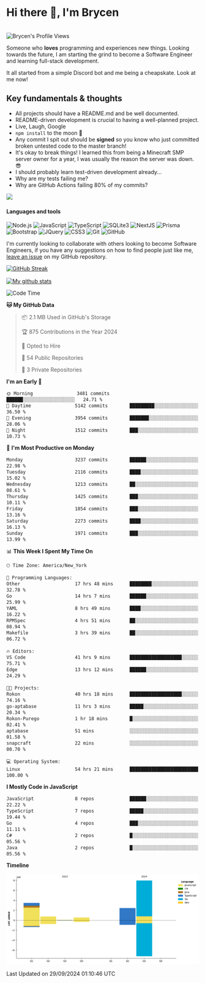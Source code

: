 # Hi there 👋, I'm Brycen

<br>
<img src="https://komarev.com/ghpvc/?username=BrycensRanch" alt="Brycen's Profile Views" />

Someone who **loves** programming and experiences new things. Looking towards the future, I am starting the grind to become a Software Engineer and learning full-stack development.

It all started from a simple Discord bot and me being a cheapskate. Look at me now!

## Key fundamentals & thoughts

- All projects should have a README.md and be well documented.
- README-driven development is crucial to having a well-planned project.
- Live, Laugh, Google
- `npm install` to the moon 🚀
- Any commit I spit out should be **signed** so you know who just committed broken untested code to the master branch!
- It's okay to break things! I learned this from being a Minecraft SMP server owner for a year, I was usually the reason the server was down. 😎
- I should probably learn test-driven development already...
- Why are my tests failing me?
- Why are GitHub Actions failing 80% of my commits? 

<img src="https://res.cloudinary.com/practicaldev/image/fetch/s--OoBLh7-Q--/c_limit%2Cf_auto%2Cfl_progressive%2Cq_auto%2Cw_880/https://cdn-images-1.medium.com/max/1614/1%2A8BlqJ8lNVZzuRjAg1mZ50w.png" height="400"/>

<h4>Languages and tools</h4>
<p>
  <img src="https://img.shields.io/badge/node.js%20-%2343853D.svg?&style=for-the-badge&logo=node.js&logoColor=white" alt="Node.js" />
  <img src="https://img.shields.io/badge/javascript%20-%23323330.svg?&style=for-the-badge&logo=javascript&logoColor=%23F7DF1E" alt="JavaScript" />
  <img src="https://img.shields.io/badge/typescript%20-%23323330.svg?&style=for-the-badge&logo=typescript&logoColor=#3467eb" alt="TypeScript" />
  <img src="https://img.shields.io/badge/sqlite3%20-%23323330.svg?&style=for-the-badge&logo=sqlite&logoColor=#3467eb" alt="SQLite3" />
  <img src="https://img.shields.io/badge/Next.JS%20-%23323330.svg?&style=for-the-badge&logo=next.js&logoColor=#3467eb" alt="NextJS" />
  <img src="https://img.shields.io/badge/Prisma%20-%23323330.svg?&style=for-the-badge&logo=prisma&logoColor=#3467eb" alt="Prisma" />
  <img src="https://img.shields.io/badge/bootstrap%20-%23323330.svg?&style=for-the-badge&logo=bootstrap" alt="Bootstrap" />
  <img src="https://img.shields.io/badge/jquery%20-%23323330.svg?&style=for-the-badge&logo=jquery" alt="JQuery" />
  <img src="https://img.shields.io/badge/css3%20-%23323330.svg?&style=for-the-badge&logo=css3" alt="CSS3" />
  <img src="https://img.shields.io/badge/git%20-%23323330.svg?&style=for-the-badge&logo=git" alt="Git" />
  <img src="https://img.shields.io/badge/github%20-%23323330.svg?&style=for-the-badge&logo=github" alt="GitHub" />
</p>

 I'm currently looking to collaborate with others looking to become Software Engineers, if you have any suggestions on how to find people just like me, [leave an issue](https://github.com/BrycensRanch/BrycensRanch/issues/new) on my GitHub repository.
 
 <p><a href="https://git.io/streak-stats"><img src="https://streak-stats.demolab.com?user=BrycensRanch&amp;theme=dark&amp;hide_border=true&amp;fire=EB5454&amp;ring=0CEB19" alt="GitHub Streak"></a></p>

<a href="https://github.com/anuraghazra/github-readme-stats">
  <img align="center" src="https://github-readme-stats.anuraghazra1.vercel.app/api?username=BrycensRanch&show_icons=true&line_height=27&include_all_commits=true" alt="My github stats" />
</a>

<!--START_SECTION:waka-->
![Code Time](http://img.shields.io/badge/Code%20Time-1%2C004%20hrs%2028%20mins-blue)

**🐱 My GitHub Data** 

> 📦 2.1 MB Used in GitHub's Storage 
 > 
> 🏆 875 Contributions in the Year 2024
 > 
> 💼 Opted to Hire
 > 
> 📜 54 Public Repositories 
 > 
> 🔑 3 Private Repositories 
 > 
**I'm an Early 🐤** 

```text
🌞 Morning                3481 commits        ██████░░░░░░░░░░░░░░░░░░░   24.71 % 
🌆 Daytime                5142 commits        █████████░░░░░░░░░░░░░░░░   36.50 % 
🌃 Evening                3954 commits        ███████░░░░░░░░░░░░░░░░░░   28.06 % 
🌙 Night                  1512 commits        ███░░░░░░░░░░░░░░░░░░░░░░   10.73 % 
```
📅 **I'm Most Productive on Monday** 

```text
Monday                   3237 commits        ██████░░░░░░░░░░░░░░░░░░░   22.98 % 
Tuesday                  2116 commits        ████░░░░░░░░░░░░░░░░░░░░░   15.02 % 
Wednesday                1213 commits        ██░░░░░░░░░░░░░░░░░░░░░░░   08.61 % 
Thursday                 1425 commits        ███░░░░░░░░░░░░░░░░░░░░░░   10.11 % 
Friday                   1854 commits        ███░░░░░░░░░░░░░░░░░░░░░░   13.16 % 
Saturday                 2273 commits        ████░░░░░░░░░░░░░░░░░░░░░   16.13 % 
Sunday                   1971 commits        ███░░░░░░░░░░░░░░░░░░░░░░   13.99 % 
```


📊 **This Week I Spent My Time On** 

```text
🕑︎ Time Zone: America/New_York

💬 Programming Languages: 
Other                    17 hrs 48 mins      ████████░░░░░░░░░░░░░░░░░   32.78 % 
Go                       14 hrs 7 mins       ██████░░░░░░░░░░░░░░░░░░░   25.99 % 
YAML                     8 hrs 49 mins       ████░░░░░░░░░░░░░░░░░░░░░   16.22 % 
RPMSpec                  4 hrs 51 mins       ██░░░░░░░░░░░░░░░░░░░░░░░   08.94 % 
Makefile                 3 hrs 39 mins       ██░░░░░░░░░░░░░░░░░░░░░░░   06.72 % 

🔥 Editors: 
VS Code                  41 hrs 9 mins       ███████████████████░░░░░░   75.71 % 
Edge                     13 hrs 12 mins      ██████░░░░░░░░░░░░░░░░░░░   24.29 % 

🐱‍💻 Projects: 
Rokon                    40 hrs 18 mins      ███████████████████░░░░░░   74.16 % 
go-aptabase              11 hrs 3 mins       █████░░░░░░░░░░░░░░░░░░░░   20.34 % 
Rokon-Purego             1 hr 18 mins        █░░░░░░░░░░░░░░░░░░░░░░░░   02.41 % 
aptabase                 51 mins             ░░░░░░░░░░░░░░░░░░░░░░░░░   01.58 % 
snapcraft                22 mins             ░░░░░░░░░░░░░░░░░░░░░░░░░   00.70 % 

💻 Operating System: 
Linux                    54 hrs 21 mins      █████████████████████████   100.00 % 
```

**I Mostly Code in JavaScript** 

```text
JavaScript               8 repos             ██████░░░░░░░░░░░░░░░░░░░   22.22 % 
TypeScript               7 repos             █████░░░░░░░░░░░░░░░░░░░░   19.44 % 
Go                       4 repos             ███░░░░░░░░░░░░░░░░░░░░░░   11.11 % 
C#                       2 repos             █░░░░░░░░░░░░░░░░░░░░░░░░   05.56 % 
Java                     2 repos             █░░░░░░░░░░░░░░░░░░░░░░░░   05.56 % 
```



**Timeline**

![Lines of Code chart](https://raw.githubusercontent.com/BrycensRanch/BrycensRanch/main/assets/bar_graph.png)


 Last Updated on 29/09/2024 01:10:46 UTC
<!--END_SECTION:waka-->

<!--
**BrycensRanch/BrycensRanch** is a ✨ _special_ ✨ repository because its `README.md` (this file) appears on your GitHub profile.

Here are some ideas to get you started:

- 🔭 I’m currently working on ...
- 🌱 I’m currently learning ...
- 👯 I’m looking to collaborate on ...
- 🤔 I’m looking for help with ...
- 💬 Ask me about ...
- 📫 How to reach me: ...
- 😄 Pronouns: ...
- ⚡ Fun fact: ...
-->
